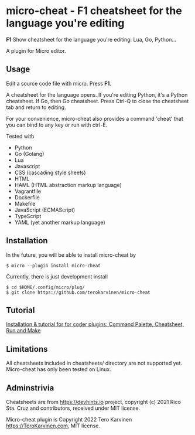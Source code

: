 # micro-cheat - F1 cheatsheet for the language you're editing

**F1** Show cheatsheet for the language you're editing: Lua, Go, Python...

A plugin for Micro editor. 

## Usage

Edit a source code file with micro. Press **F1**. 

A cheatsheet for the language opens. If you're editing Python, it's a Python cheatsheet. If Go, then Go cheatsheet.
Press Ctrl-Q to close the cheatsheet tab and return to editing. 

For your convenience, micro-cheat also provides a command 'cheat' that you can bind to any key or run with ctrl-E. 

Tested with 

- Python
- Go (Golang)
- Lua
- Javascript
- CSS (cascading style sheets)
- HTML
- HAML (HTML abstraction markup language)
- Vagrantfile
- Dockerfile
- Makefile
- JavaScript (ECMAScript)
- TypeScript
- YAML (yet another markup language)

## Installation

In the future, you will be able to install micro-cheat by

	$ micro --plugin install micro-cheat

Currently, there is just development install

	$ cd $HOME/.config/micro/plug/
	$ git clone https://github.com/terokarvinen/micro-cheat

## Tutorial

[Installation & tutorial for for coder plugins: Command Palette, Cheatsheet, Run and Make](https://terokarvinen.com/2022/command-palette-cheatsheet-run-and-make-micro/)

## Limitations

All cheatsheets included in cheatsheets/ directory are not supported yet. Micro-cheat has only been tested on Linux. 

## Adminstrivia

Cheatsheets are from https://devhints.io project, copyright (c) 2021 Rico Sta. Cruz and contributors, received under MIT license.

Micro-cheat plugin is Copyright 2022 Tero Karvinen https://TeroKarvinen.com, MIT license. 


